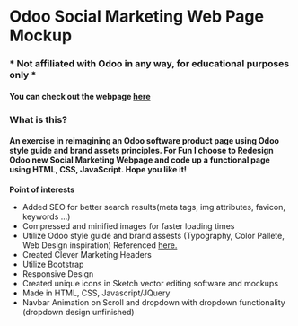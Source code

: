 # Odoo Social Marketing Web Page Mockup 
### * Not affiliated with Odoo in any way, for educational purposes only *

#### You can check out the webpage [here](https://morkwood2.github.io/odoo-mockup/)
### What is this?
#### An exercise in reimagining an Odoo software product page using Odoo style guide and brand assets principles. For Fun I choose to Redesign Odoo new Social Marketing Webpage and code up a functional page using HTML, CSS, JavaScript. Hope you like it!
**Point of interests**

- Added SEO for better search results(meta tags, img attributes, favicon, keywords ...)
- Compressed and minified images for faster loading times
- Utilize Odoo style guide and brand assests (Typography, Color Pallete, Web Design inspiration) Referenced [here.](https://www.odoo.com/page/brand-assets)
- Created Clever Marketing Headers
- Utilize Bootstrap
- Responsive Design 
- Created unique icons in Sketch vector editing software and mockups
- Made in HTML, CSS, Javascript/JQuery 
- Navbar Animation on Scroll and dropdown with dropdown functionality (dropdown design unfinished)
